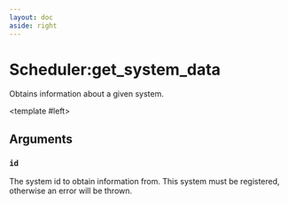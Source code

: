 ```yaml
---
layout: doc
aside: right
---
```


# Scheduler:get_system_data

Obtains information about a given system.

<DividePage>

<template #left>

## Arguments

### `id` <Badge type="info" text="number" />

The system id to obtain information from. This system must be registered,
otherwise an error will be thrown.

</template>
<template #right>

```luau
scheduler:get_system_data(id: number)
```

</template>

</DividePage>

<DividePage :top="63">
<template #left>

## Return Properties <Badge type="info" text="SystemData"/>

### `name` <Badge type="info" text="string"/>

The name of the system that is executed.

### `phase` <Badge type="info" text="string?"/>

The phase the system is executed in by the guest scheduler.

### `paused` <Badge type="info" text="boolean"/>

Indicates if the system is actively running or not. If true, `scheduler:run`
will not run the system.

</template>
<template #right>

```luau
type SystemData = {
    name: string,
    phase: string?,
    paused: boolean
}
```

</template>
</DividePage>
